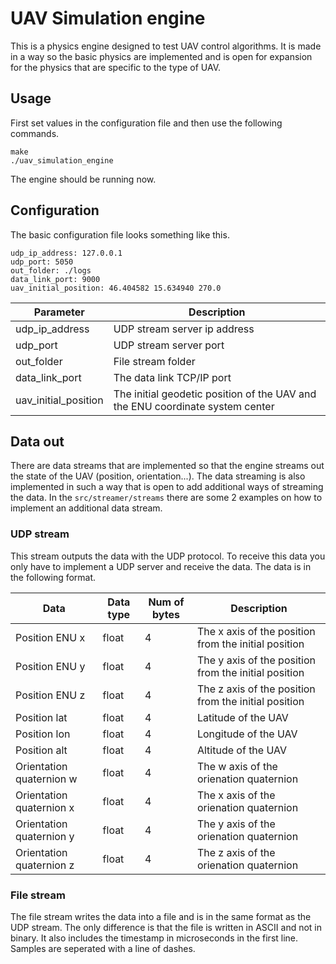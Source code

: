 # UAV Simulation engine
This is a physics engine designed to test UAV control algorithms. It is made in a way so the basic physics are implemented and is open for expansion for the physics that are specific to the type of UAV.

## Usage

First set values in the configuration file and then use the following commands.
```
make
./uav_simulation_engine
```
The engine should be running now.

## Configuration
The basic configuration file looks something like this.

```
udp_ip_address: 127.0.0.1
udp_port: 5050
out_folder: ./logs
data_link_port: 9000
uav_initial_position: 46.404582 15.634940 270.0
```

|  Parameter            | Description                                                                       |
| -----------           | ------------                                                                      | 
|  udp_ip_address       | UDP stream server ip address                                                      |
|  udp_port             | UDP stream server port                                                            |
|  out_folder           | File stream folder                                                                |
|  data_link_port       | The data link TCP/IP port                                                         |
|  uav_initial_position | The initial geodetic position of the UAV and the ENU coordinate system center     |


## Data out
There are data streams that are implemented so that the engine streams out the state of the UAV (position, orientation...). The data streaming is also implemented in such a way that is open to add additional ways of streaming the data. In the `src/streamer/streams` there are some 2 examples on how to implement an additional data stream.

### UDP stream
This stream outputs the data with the UDP protocol. To receive this data you only have to implement a UDP server and receive the data. The data is in the following format.

|  Data                     | Data type    | Num of bytes  | Description                | 
| -----------               | ------------ | ------------- | -----------                |
| Position ENU x                | float        | 4             | The x axis of the position from the initial position |
| Position ENU y                | float        | 4             | The y axis of the position from the initial position |
| Position ENU z                | float        | 4             | The z axis of the position from the initial position |
| Position lat              | float        | 4             | Latitude of the UAV  |
| Position lon              | float        | 4             | Longitude of the UAV |
| Position alt              | float        | 4             | Altitude of the UAV |
| Orientation quaternion w  | float        | 4             | The w axis of the orienation quaternion |
| Orientation quaternion x  | float        | 4             | The x axis of the orienation quaternion |
| Orientation quaternion y  | float        | 4             | The y axis of the orienation quaternion |
| Orientation quaternion z  | float        | 4             | The z axis of the orienation quaternion |

### File stream
The file stream writes the data into a file and is in the same format as the UDP stream. The only difference is that the file is written in ASCII and not in binary. It also includes the timestamp in microseconds in the first line. Samples are seperated with a line of dashes.

